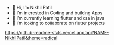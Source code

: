 - 👋 Hi, I’m Nikhil Patil
- 👀 I’m interested in Coding and building Apps
- 🌱 I’m currently learning flutter and dsa in java
- 💞️ I’m looking to collaborate on flutter projects

https://github-readme-stats.vercel.app/api?NAME-NikhilPatil&theme=radical
<!---
NAME-NikhilPatil/NAME-NikhilPatil is a ✨ special ✨ repository because its `README.md` (this file) appears on your GitHub profile.
You can click the Preview link to take a look at your changes.
--->
